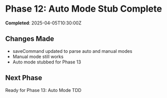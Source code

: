 # Phase 12: Auto Mode Stub Complete

**Completed**: 2025-04-05T10:30:00Z

## Changes Made
- saveCommand updated to parse auto and manual modes
- Manual mode still works
- Auto mode stubbed for Phase 13

## Next Phase
Ready for Phase 13: Auto Mode TDD